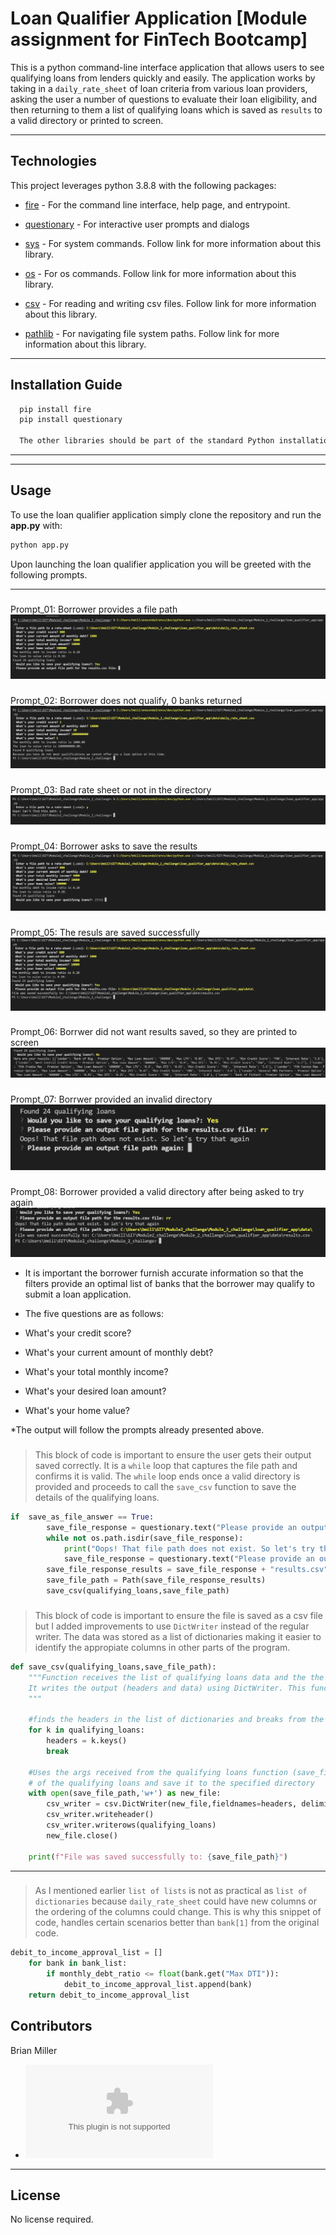 # Loan Qualifier Application [Module assignment for FinTech Bootcamp]

This is a python command-line interface application that allows users to see qualifying loans from lenders quickly and easily. The application works by taking in a `daily_rate_sheet` of loan criteria from various loan providers, asking the user a number of questions to evaluate their loan eligibility, and then returning to them a list of qualifying loans which is saved as `results` to a valid directory or printed to screen.

---

## Technologies

This project leverages python 3.8.8 with the following packages:

* [fire](https://github.com/google/python-fire) - For the command line interface, help page, and entrypoint.

* [questionary](https://github.com/tmbo/questionary) - For interactive user prompts and dialogs

* [sys](https://docs.python.org/3.8/library/sys.html) - For system commands. Follow link for more information about this library.

* [os](https://docs.python.org/3.8/library/os.html) - For os commands. Follow link for more information about this library.

* [csv](https://docs.python.org/3.8/library/csv.html) - For reading and writing csv files. Follow link for more information about this library.

* [pathlib](https://docs.python.org/3.8/library/pathlib.html) - For navigating file system paths. Follow link for more information about this library.
---

## Installation Guide

```python
  pip install fire
  pip install questionary

  The other libraries should be part of the standard Python installation. 
```

---

---

## Usage

To use the loan qualifier application simply clone the repository and run the **app.py** with:

```python
python app.py
```

Upon launching the loan qualifier application you will be greeted with the following prompts.

--------------
###
Prompt_01: Borrower provides a file path
![Loan Qualifier Prompts_01](Images/01_Provide_File_Path.PNG)
###
Prompt_02: Borrower does not qualify, 0 banks returned
![Loan Qualifier Prompts_02](Images/02_Does_not_qualify.PNG)
###
Prompt_03: Bad rate sheet or not in the directory
![Loan Qualifier Prompts_03](Images/03_Bad_rate_sheet_path.PNG)
###
Prompt_04: Borrower asks to save the results
![Loan Qualifier Prompts_04](Images/04_Save_Results.PNG)
###
Prompt_05: The resuls are saved successfully
![Loan Qualifier Prompts_05](Images/05_Save_Results_Successful.PNG)
###
Prompt_06: Borrwer did not want results saved, so they are printed to screen
![Loan Qualifier Prompts_06](Images/06_Print_Results_Successful.PNG)
###
Prompt_07: Borrwer provided an invalid directory
![Loan Qualifier Prompts_07](Images/07_Save_Results_Unsuccessful_try_again.PNG)
###
Prompt_08: Borrower provided a valid directory after being asked to try again
![Loan Qualifier Prompts_08](Images/08_Save_Results_Unsuccessful_try_again_successful.PNG)

* It is important the borrower furnish accurate information so that the filters provide an optimal list of banks that the borrower may qualify to submit a loan application.
* The five questions are as follows:

* What's your credit score? 
* What's your current amount of monthly debt?
* What's your total monthly income? 
* What's your desired loan amount?
* What's your home value? 

*The output will follow the prompts already presented above. 

###
>This block of code is important to ensure the user gets their output saved correctly. It is a `while` loop that captures the file path
and confirms it is valid. The `while` loop ends once a valid directory is provided and proceeds to call the `save_csv` function to save the details
of the qualifying loans. 

```python
if  save_as_file_answer == True:
        save_file_response = questionary.text("Please provide an output file path for the results.csv file:").ask()
        while not os.path.isdir(save_file_response):
            print("Oops! That file path does not exist. So let's try that again")
            save_file_response = questionary.text("Please provide an output file path again:").ask()
        save_file_response_results = save_file_response + "results.csv"
        save_file_path = Path(save_file_response_results)
        save_csv(qualifying_loans,save_file_path)
```

###
>This block of code is important to ensure the file is saved as a csv file but I added improvements to use `DictWriter` instead of the regular writer. The data was stored as a list of dictionaries making it easier to identify the appropiate columns in other parts of the program.

```python
def save_csv(qualifying_loans,save_file_path):
    """Function receives the list of qualifying loans data and the the path to save the list of qualifying loans as results.csv.
    It writes the output (headers and data) using DictWriter. This function is called by the save_qualifying_loans function.
    """
    
    #finds the headers in the list of dictionaries and breaks from the loop because only the first iteration is needed
    for k in qualifying_loans:
        headers = k.keys()
        break
    
    #Uses the args received from the qualifying loans function (save_file_path and qualifying_loans) to write the results 
    # of the qualifying loans and save it to the specified directory
    with open(save_file_path,'w+') as new_file:
        csv_writer = csv.DictWriter(new_file,fieldnames=headers, delimiter=",")
        csv_writer.writeheader()
        csv_writer.writerows(qualifying_loans)
        new_file.close()

    print(f"File was saved successfully to: {save_file_path}")
```
---

###
>As I mentioned earlier `list of lists` is not as practical as `list of dictionaries` because `daily_rate_sheet` could have new columns or the ordering of the columns could change. This is why this snippet of code, handles certain scenarios better than `bank[1]` from the original code.
```python
debit_to_income_approval_list = []
    for bank in bank_list:
        if monthly_debt_ratio <= float(bank.get("Max DTI")):
            debit_to_income_approval_list.append(bank)
    return debit_to_income_approval_list
```

## Contributors

Brian Miller
* ![Contact](mailto:bam4217@yahoo.com)

---

## License

No license required.
